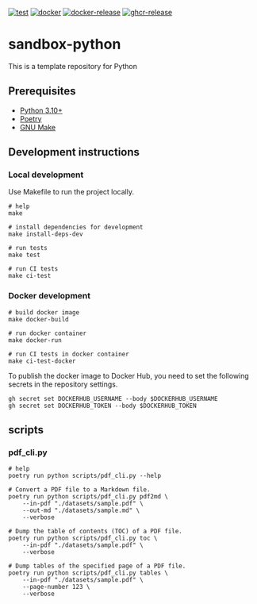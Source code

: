[![test](https://github.com/ks6088ts-labs/sandbox-python/actions/workflows/test.yaml/badge.svg?branch=main)](https://github.com/ks6088ts-labs/sandbox-python/actions/workflows/test.yaml?query=branch%3Amain)
[![docker](https://github.com/ks6088ts-labs/sandbox-python/actions/workflows/docker.yaml/badge.svg?branch=main)](https://github.com/ks6088ts-labs/sandbox-python/actions/workflows/docker.yaml?query=branch%3Amain)
[![docker-release](https://github.com/ks6088ts-labs/sandbox-python/actions/workflows/docker-release.yaml/badge.svg)](https://github.com/ks6088ts-labs/sandbox-python/actions/workflows/docker-release.yaml)
[![ghcr-release](https://github.com/ks6088ts-labs/sandbox-python/actions/workflows/ghcr-release.yaml/badge.svg)](https://github.com/ks6088ts-labs/sandbox-python/actions/workflows/ghcr-release.yaml)

# sandbox-python

This is a template repository for Python

## Prerequisites

- [Python 3.10+](https://www.python.org/downloads/)
- [Poetry](https://python-poetry.org/docs/#installation)
- [GNU Make](https://www.gnu.org/software/make/)

## Development instructions

### Local development

Use Makefile to run the project locally.

```shell
# help
make

# install dependencies for development
make install-deps-dev

# run tests
make test

# run CI tests
make ci-test
```

### Docker development

```shell
# build docker image
make docker-build

# run docker container
make docker-run

# run CI tests in docker container
make ci-test-docker
```

To publish the docker image to Docker Hub, you need to set the following secrets in the repository settings.

```shell
gh secret set DOCKERHUB_USERNAME --body $DOCKERHUB_USERNAME
gh secret set DOCKERHUB_TOKEN --body $DOCKERHUB_TOKEN
```

## scripts

### pdf_cli.py

```shell
# help
poetry run python scripts/pdf_cli.py --help

# Convert a PDF file to a Markdown file.
poetry run python scripts/pdf_cli.py pdf2md \
    --in-pdf "./datasets/sample.pdf" \
    --out-md "./datasets/sample.md" \
    --verbose

# Dump the table of contents (TOC) of a PDF file.
poetry run python scripts/pdf_cli.py toc \
    --in-pdf "./datasets/sample.pdf" \
    --verbose

# Dump tables of the specified page of a PDF file.
poetry run python scripts/pdf_cli.py tables \
    --in-pdf "./datasets/sample.pdf" \
    --page-number 123 \
    --verbose
```
